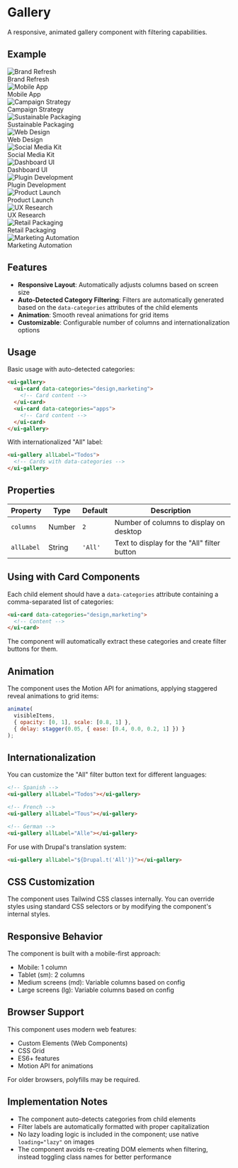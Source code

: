 # Gallery

A responsive, animated gallery component with filtering capabilities.

<script setup>
import './gallery';
import '../card/card';
import '../icon/icon';
</script>

## Example

<div class="p-12 bg-preview rounded-xl flex justify-center">
<ui-gallery columns="2">
  <!-- Card 1 -->
  <ui-card data-categories="design,marketing" class="grid-item group hover:shadow-sm duration-300 ease-out rounded-xl relative overflow-hidden cursor-pointer">
    <img 
      src="https://flowbite.s3.amazonaws.com/docs/gallery/square/image-1.jpg" 
      alt="Brand Refresh" 
      slot="media"
      class="group-hover:scale-105 duration-300 ease-out transition-all"
    />
    <div slot="footer" class="bg-white relative z-1 flex items-center p-4 font-medium">
      Brand Refresh
      <ui-icon name="arrow-top-right-on-square" class="ml-auto opacity-0 group-hover:opacity-100 duration-300 ease-out transition-all" />
    </div>
  </ui-card>
  
  <!-- Card 2 -->
  <ui-card data-categories="apps,design" class="grid-item group hover:shadow-sm duration-300 ease-out rounded-xl relative overflow-hidden cursor-pointer">
    <img 
      src="https://flowbite.s3.amazonaws.com/docs/gallery/square/image-4.jpg" 
      alt="Mobile App" 
      slot="media"
      class="group-hover:scale-105 duration-300 ease-out transition-all"
    />
    <div slot="footer" class="bg-white relative z-1 flex items-center p-4 font-medium">
      Mobile App
      <ui-icon name="arrow-top-right-on-square" class="ml-auto opacity-0 group-hover:opacity-100 duration-300 ease-out transition-all" />
    </div>
  </ui-card>
  
  <!-- Card 3 -->
  <ui-card data-categories="marketing" class="grid-item group hover:shadow-sm duration-300 ease-out rounded-xl relative overflow-hidden cursor-pointer">
    <img 
      src="https://flowbite.s3.amazonaws.com/docs/gallery/square/image-2.jpg" 
      alt="Campaign Strategy" 
      slot="media"
      class="group-hover:scale-105 duration-300 ease-out transition-all"
    />
    <div slot="footer" class="bg-white relative z-1 flex items-center p-4 font-medium">
      Campaign Strategy
      <ui-icon name="arrow-top-right-on-square" class="ml-auto opacity-0 group-hover:opacity-100 duration-300 ease-out transition-all" />
    </div>
  </ui-card>
  
  <!-- Card 4 -->
  <ui-card data-categories="packaging,design" class="grid-item group hover:shadow-sm duration-300 ease-out rounded-xl relative overflow-hidden cursor-pointer">
    <img 
      src="https://flowbite.s3.amazonaws.com/docs/gallery/square/image-3.jpg" 
      alt="Sustainable Packaging" 
      slot="media"
      class="group-hover:scale-105 duration-300 ease-out transition-all"
    />
    <div slot="footer" class="bg-white relative z-1 flex items-center p-4 font-medium">
      Sustainable Packaging
      <ui-icon name="arrow-top-right-on-square" class="ml-auto opacity-0 group-hover:opacity-100 duration-300 ease-out transition-all" />
    </div>
  </ui-card>
  
  <!-- Card 5 -->
  <ui-card data-categories="design" class="grid-item group hover:shadow-sm duration-300 ease-out rounded-xl relative overflow-hidden cursor-pointer">
    <img 
      src="https://flowbite.s3.amazonaws.com/docs/gallery/square/image-5.jpg" 
      alt="Web Design" 
      slot="media"
      class="group-hover:scale-105 duration-300 ease-out transition-all"
    />
    <div slot="footer" class="bg-white relative z-1 flex items-center p-4 font-medium">
      Web Design
      <ui-icon name="arrow-top-right-on-square" class="ml-auto opacity-0 group-hover:opacity-100 duration-300 ease-out transition-all" />
    </div>
  </ui-card>
  
  <!-- Card 6 -->
  <ui-card data-categories="marketing,design" class="grid-item group hover:shadow-sm duration-300 ease-out rounded-xl relative overflow-hidden cursor-pointer">
    <img 
      src="https://flowbite.s3.amazonaws.com/docs/gallery/square/image-6.jpg" 
      alt="Social Media Kit" 
      slot="media"
      class="group-hover:scale-105 duration-300 ease-out transition-all"
    />
    <div slot="footer" class="bg-white relative z-1 flex items-center p-4 font-medium">
      Social Media Kit
      <ui-icon name="arrow-top-right-on-square" class="ml-auto opacity-0 group-hover:opacity-100 duration-300 ease-out transition-all" />
    </div>
  </ui-card>
  
  <!-- Card 7 -->
  <ui-card data-categories="design,apps" class="grid-item group hover:shadow-sm duration-300 ease-out rounded-xl relative overflow-hidden cursor-pointer">
    <img 
      src="https://flowbite.s3.amazonaws.com/docs/gallery/square/image-7.jpg" 
      alt="Dashboard UI" 
      slot="media"
      class="group-hover:scale-105 duration-300 ease-out transition-all"
    />
    <div slot="footer" class="bg-white relative z-1 flex items-center p-4 font-medium">
      Dashboard UI
      <ui-icon name="arrow-top-right-on-square" class="ml-auto opacity-0 group-hover:opacity-100 duration-300 ease-out transition-all" />
    </div>
  </ui-card>
  
  <!-- Card 8 -->
  <ui-card data-categories="apps" class="grid-item group hover:shadow-sm duration-300 ease-out rounded-xl relative overflow-hidden cursor-pointer">
    <img 
      src="https://flowbite.s3.amazonaws.com/docs/gallery/square/image-8.jpg" 
      alt="Plugin Development" 
      slot="media"
      class="group-hover:scale-105 duration-300 ease-out transition-all"
    />
    <div slot="footer" class="bg-white relative z-1 flex items-center p-4 font-medium">
      Plugin Development
      <ui-icon name="arrow-top-right-on-square" class="ml-auto opacity-0 group-hover:opacity-100 duration-300 ease-out transition-all" />
    </div>
  </ui-card>
  
  <!-- Card 9 -->
  <ui-card data-categories="marketing,packaging" class="grid-item group hover:shadow-sm duration-300 ease-out rounded-xl relative overflow-hidden cursor-pointer">
    <img 
      src="https://flowbite.s3.amazonaws.com/docs/gallery/square/image-9.jpg" 
      alt="Product Launch" 
      slot="media"
      class="group-hover:scale-105 duration-300 ease-out transition-all"
    />
    <div slot="footer" class="bg-white relative z-1 flex items-center p-4 font-medium">
      Product Launch
      <ui-icon name="arrow-top-right-on-square" class="ml-auto opacity-0 group-hover:opacity-100 duration-300 ease-out transition-all" />
    </div>
  </ui-card>
  
  <!-- Card 10 -->
  <ui-card data-categories="design,apps" class="grid-item group hover:shadow-sm duration-300 ease-out rounded-xl relative overflow-hidden cursor-pointer">
    <img 
      src="https://flowbite.s3.amazonaws.com/docs/gallery/square/image-10.jpg" 
      alt="UX Research" 
      slot="media"
      class="group-hover:scale-105 duration-300 ease-out transition-all"
    />
    <div slot="footer" class="bg-white relative z-1 flex items-center p-4 font-medium">
      UX Research
      <ui-icon name="arrow-top-right-on-square" class="ml-auto opacity-0 group-hover:opacity-100 duration-300 ease-out transition-all" />
    </div>
  </ui-card>
  
  <!-- Card 11 -->
  <ui-card data-categories="packaging" class="grid-item group hover:shadow-sm duration-300 ease-out rounded-xl relative overflow-hidden cursor-pointer">
    <img 
      src="https://flowbite.s3.amazonaws.com/docs/gallery/square/image-11.jpg" 
      alt="Retail Packaging" 
      slot="media"
      class="group-hover:scale-105 duration-300 ease-out transition-all"
    />
    <div slot="footer" class="bg-white relative z-1 flex items-center p-4 font-medium">
      Retail Packaging
      <ui-icon name="arrow-top-right-on-square" class="ml-auto opacity-0 group-hover:opacity-100 duration-300 ease-out transition-all" />
    </div>
  </ui-card>
  
  <!-- Card 12 -->
  <ui-card data-categories="marketing,apps" class="grid-item group hover:shadow-sm duration-300 ease-out rounded-xl relative overflow-hidden cursor-pointer">
    <img 
      src="https://flowbite.s3.amazonaws.com/docs/gallery/square/image.jpg" 
      alt="Marketing Automation" 
      slot="media"
      class="group-hover:scale-105 duration-300 ease-out transition-all"
    />
    <div slot="footer" class="bg-white relative z-1 flex items-center p-4 font-medium">
      Marketing Automation
      <ui-icon name="arrow-top-right-on-square" class="ml-auto opacity-0 group-hover:opacity-100 duration-300 ease-out transition-all" />
    </div>
  </ui-card>
</ui-gallery>
</div>

## Features

- **Responsive Layout**: Automatically adjusts columns based on screen size
- **Auto-Detected Category Filtering**: Filters are automatically generated based on the `data-categories` attributes of the child elements
- **Animation**: Smooth reveal animations for grid items
- **Customizable**: Configurable number of columns and internationalization options

## Usage

Basic usage with auto-detected categories:

```html
<ui-gallery>
  <ui-card data-categories="design,marketing">
    <!-- Card content -->
  </ui-card>
  <ui-card data-categories="apps">
    <!-- Card content -->
  </ui-card>
</ui-gallery>
```

With internationalized "All" label:

```html
<ui-gallery allLabel="Todos">
  <!-- Cards with data-categories -->
</ui-gallery>
```

## Properties

| Property   | Type   | Default | Description                                 |
| ---------- | ------ | ------- | ------------------------------------------- |
| `columns`  | Number | `2`     | Number of columns to display on desktop     |
| `allLabel` | String | `'All'` | Text to display for the "All" filter button |

## Using with Card Components

Each child element should have a `data-categories` attribute containing a comma-separated list of categories:

```html
<ui-card data-categories="design,marketing">
  <!-- Content -->
</ui-card>
```

The component will automatically extract these categories and create filter buttons for them.

## Animation

The component uses the Motion API for animations, applying staggered reveal animations to grid items:

```js
animate(
  visibleItems,
  { opacity: [0, 1], scale: [0.8, 1] },
  { delay: stagger(0.05, { ease: [0.4, 0.0, 0.2, 1] }) }
);
```

## Internationalization

You can customize the "All" filter button text for different languages:

```html
<!-- Spanish -->
<ui-gallery allLabel="Todos"></ui-gallery>

<!-- French -->
<ui-gallery allLabel="Tous"></ui-gallery>

<!-- German -->
<ui-gallery allLabel="Alle"></ui-gallery>
```

For use with Drupal's translation system:

```html
<ui-gallery allLabel="${Drupal.t('All')}"></ui-gallery>
```

## CSS Customization

The component uses Tailwind CSS classes internally. You can override styles using standard CSS selectors or by modifying the component's internal styles.

## Responsive Behavior

The component is built with a mobile-first approach:

- Mobile: 1 column
- Tablet (sm): 2 columns
- Medium screens (md): Variable columns based on config
- Large screens (lg): Variable columns based on config

## Browser Support

This component uses modern web features:

- Custom Elements (Web Components)
- CSS Grid
- ES6+ features
- Motion API for animations

For older browsers, polyfills may be required.

## Implementation Notes

- The component auto-detects categories from child elements
- Filter labels are automatically formatted with proper capitalization
- No lazy loading logic is included in the component; use native `loading="lazy"` on images
- The component avoids re-creating DOM elements when filtering, instead toggling class names for better performance
